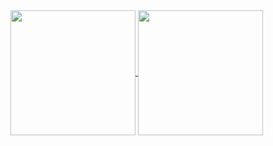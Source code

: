 <a href="https://sites.google.com/view/moritz-htk">
  <img height=200 align="center" src="https://github-readme-stats.vercel.app/api?username=moritz-htk&include_all_commits=true&theme=transparent&show_icons=true" />
</a>
<a href="https://sites.google.com/view/moritz-htk">
  <img height=200 align="center" src="https://github-readme-streak-stats.herokuapp.com?user=moritz-htk&theme=transparent" />
</a>
